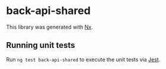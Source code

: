 # back-api-shared

This library was generated with [Nx](https://nx.dev).

## Running unit tests

Run `ng test back-api-shared` to execute the unit tests via [Jest](https://jestjs.io).
